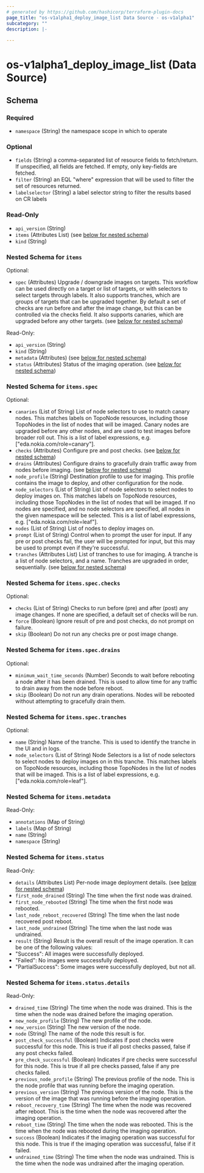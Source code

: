```yaml
---
# generated by https://github.com/hashicorp/terraform-plugin-docs
page_title: "os-v1alpha1_deploy_image_list Data Source - os-v1alpha1"
subcategory: ""
description: |-
  
---
```


# os-v1alpha1_deploy_image_list (Data Source)





<!-- schema generated by tfplugindocs -->
## Schema

### Required

- `namespace` (String) the namespace scope in which to operate

### Optional

- `fields` (String) a comma-separated list of resource fields to fetch/return.  If unspecified, all fields are fetched.  If empty, only key-fields are fetched.
- `filter` (String) an EQL "where" expression that will be used to filter the set of resources returned.
- `labelselector` (String) a label selector string to filter the results based on CR labels

### Read-Only

- `api_version` (String)
- `items` (Attributes List) (see [below for nested schema](#nestedatt--items))
- `kind` (String)

<a id="nestedatt--items"></a>
### Nested Schema for `items`

Optional:

- `spec` (Attributes) Upgrade / downgrade images on targets.
This workflow can be used directly on a target or list of targets, or with selectors to select targets through labels.
It also supports tranches, which are groups of targets that can be upgraded together.
By default a set of checks are run before and after the image change, but this can be controlled via the checks field.
It also supports canaries, which are upgraded before any other targets. (see [below for nested schema](#nestedatt--items--spec))

Read-Only:

- `api_version` (String)
- `kind` (String)
- `metadata` (Attributes) (see [below for nested schema](#nestedatt--items--metadata))
- `status` (Attributes) Status of the imaging operation. (see [below for nested schema](#nestedatt--items--status))

<a id="nestedatt--items--spec"></a>
### Nested Schema for `items.spec`

Optional:

- `canaries` (List of String) List of node selectors to use to match canary nodes.
This matches labels on TopoNode resources, including those TopoNodes in the list of nodes that will be imaged.
Canary nodes are upgraded before any other nodes, and are used to test images before broader roll out.
This is a list of label expressions, e.g. ["eda.nokia.com/role=canary"].
- `checks` (Attributes) Configure pre and post checks. (see [below for nested schema](#nestedatt--items--spec--checks))
- `drains` (Attributes) Configure drains to gracefully drain traffic away from nodes before imaging. (see [below for nested schema](#nestedatt--items--spec--drains))
- `node_profile` (String) Destination profile to use for imaging.
This profile contains the image to deploy, and other configuration for the node.
- `node_selectors` (List of String) List of node selectors to select nodes to deploy images on.
This matches labels on TopoNode resources, including those TopoNodes in the list of nodes that will be imaged.
If no nodes are specified, and no node selectors are specified, all nodes in the given namespace will be selected.
This is a list of label expressions, e.g. ["eda.nokia.com/role=leaf"].
- `nodes` (List of String) List of nodes to deploy images on.
- `prompt` (List of String) Control when to prompt the user for input.
If any pre or post checks fail, the user will be prompted for input, but this may be used to prompt even if they're successful.
- `tranches` (Attributes List) List of tranches to use for imaging.
A tranche is a list of node selectors, and a name.
Tranches are upgraded in order, sequentially. (see [below for nested schema](#nestedatt--items--spec--tranches))

<a id="nestedatt--items--spec--checks"></a>
### Nested Schema for `items.spec.checks`

Optional:

- `checks` (List of String) Checks to run before (pre) and after (post) any image changes.
If none are specified, a default set of checks will be run.
- `force` (Boolean) Ignore result of pre and post checks, do not prompt on failure.
- `skip` (Boolean) Do not run any checks pre or post image change.


<a id="nestedatt--items--spec--drains"></a>
### Nested Schema for `items.spec.drains`

Optional:

- `minimum_wait_time_seconds` (Number) Seconds to wait before rebooting a node after it has been drained.
This is used to allow time for any traffic to drain away from the node before reboot.
- `skip` (Boolean) Do not run any drain operations. Nodes will be rebooted without attempting to gracefully drain them.


<a id="nestedatt--items--spec--tranches"></a>
### Nested Schema for `items.spec.tranches`

Optional:

- `name` (String) Name of the tranche.
This is used to identify the tranche in the UI and in logs.
- `node_selectors` (List of String) Node Selectors is a list of node selectors to select nodes to deploy images on in this tranche.
This matches labels on TopoNode resources, including those TopoNodes in the list of nodes that will be imaged.
This is a list of label expressions, e.g. ["eda.nokia.com/role=leaf"].



<a id="nestedatt--items--metadata"></a>
### Nested Schema for `items.metadata`

Read-Only:

- `annotations` (Map of String)
- `labels` (Map of String)
- `name` (String)
- `namespace` (String)


<a id="nestedatt--items--status"></a>
### Nested Schema for `items.status`

Read-Only:

- `details` (Attributes List) Per-node image deployment details. (see [below for nested schema](#nestedatt--items--status--details))
- `first_node_drained` (String) The time when the first node was drained.
- `first_node_rebooted` (String) The time when the first node was rebooted.
- `last_node_reboot_recovered` (String) The time when the last node recovered post reboot.
- `last_node_undrained` (String) The time when the last node was undrained.
- `result` (String) Result is the overall result of the image operation.
It can be one of the following values:
- "Success": All images were successfully deployed.
- "Failed": No images were successfully deployed.
- "PartialSuccess": Some images were successfully deployed, but not all.

<a id="nestedatt--items--status--details"></a>
### Nested Schema for `items.status.details`

Read-Only:

- `drained_time` (String) The time when the node was drained.
This is the time when the node was drained before the imaging operation.
- `new_node_profile` (String) The new profile of the node.
- `new_version` (String) The new version of the node.
- `node` (String) The name of the node this result is for.
- `post_check_successful` (Boolean) Indicates if post checks were successful for this node.
This is true if all post checks passed, false if any post checks failed.
- `pre_check_successful` (Boolean) Indicates if pre checks were successful for this node.
This is true if all pre checks passed, false if any pre checks failed.
- `previous_node_profile` (String) The previous profile of the node.
This is the node profile that was running before the imaging operation.
- `previous_version` (String) The previous version of the node.
This is the version of the image that was running before the imaging operation.
- `reboot_recovery_time` (String) The time when the node was recovered after reboot.
This is the time when the node was recovered after the imaging operation.
- `reboot_time` (String) The time when the node was rebooted.
This is the time when the node was rebooted during the imaging operation.
- `success` (Boolean) Indicates if the imaging operation was successful for this node.
This is true if the imaging operation was successful, false if it failed.
- `undrained_time` (String) The time when the node was undrained.
This is the time when the node was undrained after the imaging operation.
